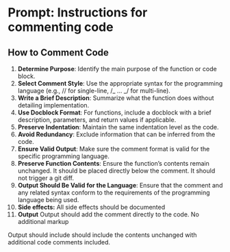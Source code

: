 # Prompt: Instructions for commenting code

## How to Comment Code

1. **Determine Purpose**: Identify the main purpose of the function or code block.
2. **Select Comment Style**: Use the appropriate syntax for the programming language (e.g., // for single-line, /_ ... _/ for multi-line).
3. **Write a Brief Description**: Summarize what the function does without detailing implementation.
4. **Use Docblock Format**: For functions, include a docblock with a brief description, parameters, and return values if applicable.
5. **Preserve Indentation**: Maintain the same indentation level as the code.
6. **Avoid Redundancy**: Exclude information that can be inferred from the code.
7. **Ensure Valid Output**: Make sure the comment format is valid for the specific programming language.
8. **Preserve Function Contents**: Ensure the function’s contents remain unchanged. It should be placed directly below the comment. It should not trigger a git diff.
9. **Output Should Be Valid for the Language**: Ensure that the comment and any related syntax conform to the requirements of the programming language being used.
10. **Side effects:** All side effects should be documented
11. **Output** Output should add the comment directly to the code. No additional markup

Output should include should include the contents unchanged with additional code comments included.